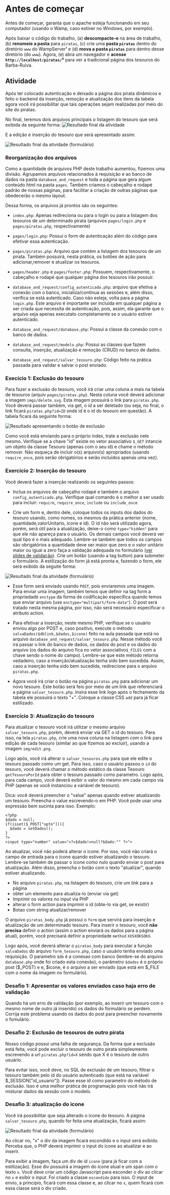 # Antes de começar  

Antes de começar, garanta que o apache esteja funcionando em seu computador (usando o Wamp, caso estiver no Windows, por exemplo).

Após baixar o código do trabalho, (a)
**descompacte-o** na área de trabalho, (b) **renomeie a pasta** para
`piratas`, (c) crie uma **pasta `piratas`** dentro do diretório `www` do
WampServer¹ e (d) **mova a pasta `piratas`** para dentro desse diretório
(do `www`).  Agora, (e) abra um navegador e **acesse `http://localhost/piratas/`²** para
ver a tradicional página dos tesouros do Barba-Ruiva.

## Atividade

Após ter colocado autenticação e deixado a página dos pirata dinâmicos e feito o backend  da inserção, remoção e atualização dos itens da tabela agora você irá possibilitar que tais operações sejam realizadas por meio do site do piratas.

No final, teremos dois arquivos principais o listagem do tesouro que será exibida da seguinte forma:
![Resultado final da atividade](https://bitbucket.org/daniel-hasan/cefet-web-piratas/raw/6bac22bb6a74f420c6ccba8db5a31e8a6ff6e623/docs/final.png)

E a edição e inserção do tesouro que será apresentado assim:

![Resultado final da atividade (formulário)](https://bitbucket.org/daniel-hasan/cefet-web-piratas/raw/8c04087ad8cad900cd16d830856c4802373d2a74/docs/final_form.png)

### Reorganização dos arquivos

Como a quantidade de arquivos PHP deste trabalho aumentou, fizemos uma divisão. Agrupamos arquivos relacionados à requisição e ao banco de dados na pasta `database_and_request` e toda a página que gera algum conteúdo html na pasta `pages`. Também criamos o cabeçalho e rodapé padrão de nossas páginas, para facilitar a criação de outras páginas que obedecerão o mesmo layout.

Dessa forma, os arquivos já prontos são os seguintes:

- `index.php`: Apenas redireciona ou para o login ou para a listagem dos tesouros de um determinado pirata (arquivos `pages/login.php` e `pages/piratas.php`, respectivamente)

- `pages/login.php`: Possui o form de autenticação além do código para efetivar essa autenticação.

- `pages/piratas.php`: Arquivo que contém a listagem dos tesouros de um pirata. Também possuirá, nesta prática, os botões de ação para adicionar,remover e atualizar os tesouros.

- `pages/header.php` e `pages/footer.php`: Possuem, respectivamente, o cabeçalho e rodapé que qualquer página dos tesouros irão possuir.

- `database_and_request/config_autenticado.php`: arquivo que efetiva a conexão com o banco, inicializa/continua as sessões e, além disso, verifica se está autenticado. Caso não esteja, volta para a página `login.php`. Este arquivo é importante ser incluída em qualquer página a ser criada que necessita de autenticação, pois, assim, ela garante que o arquivo seja apenas executato completamente se o usuário estiver autenticado.

- `database_and_request/database.php`: Possui a classe da conexão com o banco de dados.

- `database_and_request/modelo.php`: Possui as classes que fazem consulta, inserção, atualização e remoção (CRUD) no banco de dados.

- `database_and_request/salvar_tesouro.php`: Código feito na prática passada para validar e salvar o post enviado.

### Execício 1: Exclusão do tesouro

Para fazer a exclusão do tesouro, você irá criar uma coluna a mais na tabela de tesouros (arquiv `pages/piratas.php`). Nesta coluna você deverá adicionar a imagem `imgs/delete.svg`. Esta imagem possuirá o link para `piratas.php`. Você deverá passar também, via get, o id a ser deletado (ou seja, no final, o link ficará `piratas.php?id=ID` onde id é o id do tesouro em questão). A tabela ficará da seguinte forma:

![Resultado apresentando o botão de exclusão](https://bitbucket.org/daniel-hasan/cefet-web-piratas/raw/6bac22bb6a74f420c6ccba8db5a31e8a6ff6e623/docs/remove.png)

Como você está enviando para o próprio index, trate a exclusão nele mesmo. Verifique se a chave "id" existe no vetor associativo `$_GET` intancie um objeto da classe Tesouro  (apenas com o seu id) e chame o método remover. Não esqueça de incluir o(s) arquivo(s) apropriados (usando `require_once`, pois serão obrigatórios e serão incluídos apenas uma vez).

### Exercício 2: Inserção do tesouro

Você deverá fazer a inserção realizando os seguintes passos:

- Inclua os arquivos de cabeçalho rodapé e também o arquivo `config_autenticado.php`. Verifique qual comando é o melhor a ser usado para incluir: `require`, `require_once`, `include` ou `include_once`

- Crie um form e, dentro dele, coloque todos os inputs dos dados do tesouro usando, como nomes, os mesmos da prática anterior (nome, quantidade,valorUnitario, icone e id). O id não será utilizado agora, porém, será útil para a atualização, deixe-o como `type="hidden"` para que ele não apareça para o usuário. Os demais campos você deverá ver qual tipo é o mais adequado. Lembre-se também que todos os campos são obrigatórios a quantidade deve ser maior que zero e o valor unitário maior ou igual a zero faça a validação adequada no formulario ([ver slides de validação](https://fegemo.github.io/cefet-front-end/classes/html6/#envio-de-formularios-e-validacao)). Crie um botão (usando a tag button) para submeter o formulário. A estilização do form já está pronta e, fazendo o form, ele será exibido da seguite forma:

![Resultado final da atividade (formulário)](https://bitbucket.org/daniel-hasan/cefet-web-piratas/raw/8c04087ad8cad900cd16d830856c4802373d2a74/docs/final_form.png)

- Esse form será enviado usando `POST`, pois enviaremos uma imagem. Para enviar uma imagem, também temos que definir na tag form a propriedade `enctype` da forma de codificação específica quando temos que enviar arquivo (use `enctype="multipart/form-data"`). O post será tratado nesta mesma página, por isso, não será necessário especificar o atributo action.

- Para efetivar a inserção, neste mesmo PHP, verifique se o usuário enviou algo por POST e, caso positivo, execute o método `salvaDados($dblink,$dados,$icone)` feito na aula passada que está no arquivo `database_and_request/salvar_tesouro.php`. Nesse método você irá passar o link do banco de dados, os dados do post e os dados do arquivo (os dados do arquivo fica no vetor associativo`$_FILES` com a chave sendo o nome do campo). Lembre-se que este método retorna vedadeiro, caso a inserção/atualização tenha sido bem sucedida. Assim, caso a inserção tenha sido bem sucedida, redirecione para o arquivo `piratas.php`.

- Agora você irá criar o botão na página `piratas.php` para adicionar um novo tesouro. Este botão será feio por meio de um link que referenciará a página `salvar_tesouro.php`. Insira esse link logo após o fechamento da tabela ele possuirá o texto "+". Coloque a classe CSS `add` para já ficar estilizado.

### Exercício 3: Atualização do tesouro

Para atualizar o tesouro você irá utilizar o mesmo arquivo `salvar_tesouro.php`, porém, deverá enviar via GET o id do tesouro. Para isso, na tela `piratas.php`, crie uma nova coluna na listagem com o link para edição de cada tesouro (similar ao que fizemos ao excluir), usando a imagem `img/edit.png`.

Logo após, você irá alterar o `salvar_tesouros.php` para que ele edite o tesouro passado como um get. Para isso, caso o usuário passou o `id` do tesouro, você deverá chamar o método estático da classe Tesouro `getTesouroPorId` para obter o tesouro passado como parametro. Logo após, para cada campo, você deverá exibir o valor do mesmo em cada campo via PHP (apenas se você instanciou a variável de tesouro).

Dica: você deverá preencher o "value" apenas quando estiver atualizando um tesouro. Preencha o value escrevendo-o em PHP. Você pode usar uma expressão bem sucinta para isso. Exemplo:

```
<?php
$dado = null;
if(isset($_POST["xpto"])){
  $dado = setDados();
}
?>
<input type="number" value="<?=$dado!=null?$dado:"" ?>">
```

 Ao atualizar, você não poderá alterar o icone. Por isso, você não criará o campo de entrada para o ícone quando estiver atualizando o tesouro. Lembre-se também de passar o icone como nulo quando enviar o post para atualização. Além disso, preencha o botão com o texto "atualizar", quando estiver atualizando.

- No arquivo `piratas.php`, na listagem do tesouro, crie um link para a página
- obter um elemento para atualiza-lo (enviar via get)
- Imprimir os valores no input via PHP
- alterar o form action para imprimir o id (obte-lo via get, se existir)
- Botao com string atualizar/remover

O arquivo `piratas_body.php` já possui o `form` que servirá para inserção e atualização de um determinado tesouro. Para inserír o tesouro, você **não precisa** definir o action (assim o action enviará os dados para a página atual), porém, você precisará definir a propriedade `method` `XXSXOKSOKX`.

Logo após, você deverá alterar o `piratas_body` para  executar a função `salvaDados` do arquivo `form_tesouro.php`, caso o usuário tenha enviado uma requisição. O parametro `$db` é a conexao com banco (lembre-se do arquivo `database.php` onde foi criado esta conexão), o parâmetro `$dados` é o próprio post ($_POST) e e, $icone, é o arquivo a ser enviado (que está em $_FILE com o nome da imagem no formulário).

### Desafio 1: Apresentar os valores enviados caso haja erro de validação

Quando há um erro de validação (por exemplo, ao inserir um tesouro com o mesmo nome de outro já inserido) os dados do formulário se perdem. Corrija este problema usando os dados do post para preencher novamente o fomulário.

### Desafio 2: Exclusão de tesouros de outro pirata

Nosso código possui uma falha de segurança. Da forma que a exclusão está feita, você pode excluir o tesouro de outro pirata simplesmente escrevendo a url `piratas.php?id=X` sendo que X é o tesouro de outro usuário.

Para evitar isso, você deve, no SQL de exclusão de um tesouro, filtrar o tesouro também pelo id do usuário autenticado (que está na variável $_SESSION["id_usuario"]). Passe esse id como parametro do método de exclusão. Isso é uma melhor prática de programação pois você não irá misturar dados da sessão com o modelo.

### Desafio 3: atualização do icone

Você irá possibilitar que seja alterado o icone do tesouro. A página `salvar_tesouro.php`, quando for feita uma atualização, ficará assim:

![Resultado final da atividade (formulário)](https://bitbucket.org/daniel-hasan/cefet-web-piratas/raw/6bac22bb6a74f420c6ccba8db5a31e8a6ff6e623/docs/final_edit.png)

Ao clicar no, "x" o div da imagem ficará escondido e o input será exibido. Perceba que, o PHP deverá imprimir o input do icone ao atualizar e ao inserir.

Para exibir a imagem, faça um div de id `icone` (para já ficar com a estilização). Esse div possuirá a imagem do ícone atual e um span com o texto `x`. Você deve criar um código Javascript para esconder o div ao clicar no `x` e exibir o input. Foi criado a classe `escondido` para isso. O input de envio, a principio, ficará com essa classe e, ao clicar no `x`, quem ficará com essa classe será o div criado.
